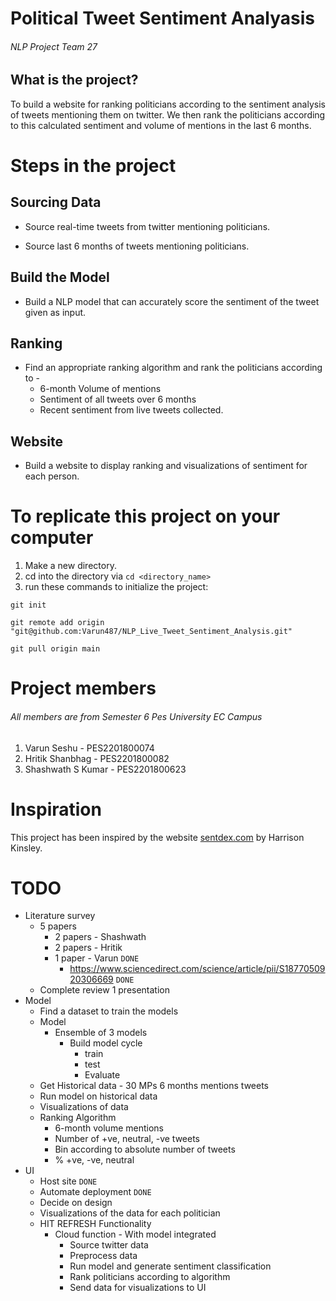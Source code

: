 # Political Tweet Sentiment Analyasis
###### NLP Project Team 27

## What is the project?

To build a website for ranking politicians according to the sentiment analysis of tweets mentioning them on twitter. We then rank the politicians according to this calculated sentiment and volume of mentions in the last 6 months.

# Steps in the project

## Sourcing Data

* Source real-time tweets from twitter mentioning politicians.

* Source last 6 months of tweets mentioning politicians.

## Build the Model

* Build a NLP model that can accurately score the sentiment of the tweet given as input.

## Ranking

* Find an appropriate ranking algorithm and rank the politicians according to -
	* 6-month Volume of mentions
	* Sentiment of all tweets over 6 months
	* Recent sentiment from live tweets collected.

## Website

* Build a website to display ranking and visualizations of sentiment for each person.

# To replicate this project on your computer

1. Make a new directory.
2. cd into the directory via `cd <directory_name>` 
3. run these commands to initialize the project: 
```
git init

git remote add origin "git@github.com:Varun487/NLP_Live_Tweet_Sentiment_Analysis.git"

git pull origin main
```

# Project members
###### All members are from Semester 6  Pes University EC Campus
1. Varun Seshu - PES2201800074
2. Hritik Shanbhag - PES2201800082
3. Shashwath S Kumar - PES2201800623

# Inspiration

This project has been inspired by the website [sentdex.com](http://sentdex.com/political-analysis/us-politicians/) by Harrison Kinsley.


# TODO
- Literature survey
	- 5 papers
		- 2 papers - Shashwath
		- 2 papers - Hritik
		- 1 paper - Varun `DONE`
			- https://www.sciencedirect.com/science/article/pii/S1877050920306669 `DONE`
	- Complete review 1 presentation
- Model
	- Find a dataset to train the models 
	- Model
		- Ensemble of 3 models
			- Build model cycle
				- train
				- test
				- Evaluate
	- Get Historical data - 30 MPs 6 months mentions tweets 
	- Run model on historical data 
	- Visualizations of data 
	- Ranking Algorithm 
		- 6-month volume mentions 
		- Number of +ve, neutral, -ve tweets 
		- Bin according to absolute number of tweets 
		- % +ve, -ve, neutral 
- UI
	- Host site `DONE`
	- Automate deployment `DONE`
	- Decide on design 
	- Visualizations of the data for each politician 
	- HIT REFRESH Functionality
		- Cloud function - With model integrated 
			- Source twitter data 
			- Preprocess data 
			- Run model and generate sentiment classification
			- Rank politicians according to algorithm 
			- Send data for visualizations to UI 
